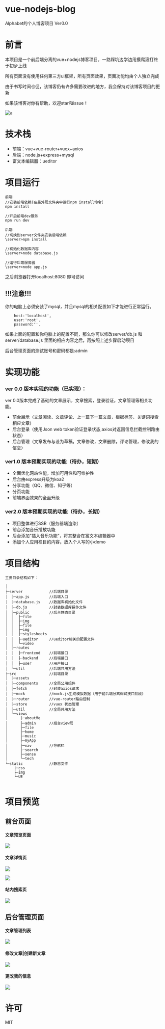 # vue-nodejs-blog

Alphabet的个人博客项目  Ver0.0



# 前言

本项目是一个前后端分离的vue+nodejs博客项目，一路踩坑边学边用摸爬滚打终于初步上线

所有页面没有使用任何第三方ui框架，所有页面效果，页面功能均由个人独立完成

由于书写时间仓促，该博客仍有许多需要改进的地方，我会保持对该博客项目的更新


如果该博客对你有帮助，欢迎star和issue！

![a](https://i.loli.net/2018/08/21/5b7b891320be3.gif)

# 技术栈
+ 前端：vue+vue-router+vuex+axios
+ 后端：node.js+express+mysql
+ 富文本编辑器：ueditor


# 项目运行
```
前端
//安装前端依赖(在最外层文件夹中运行npm install命令)
npm install

//开启前端dev服务
npm run dev

后端
//切换到server文件夹安装后端依赖
\server>npm install

//初始化数据库内容
\server>node database.js

//运行后端服务器
\server>node app.js

```

之后浏览器打开localhost:8080 即可访问

!!!注意!!!
----
你的电脑上必须安装了mysql，并且mysql的相关配置如下才能进行正常运行。

```
    host:'localhost',
    user:'root',
    password:'',
```
如果上面的配置和你电脑上的配置不同，那么你可以修改server/db.js 和server/database.js 里面的相应内容之后，再按照上述步骤启动项目

后台管理页面的测试账号和密码都是:admin

# 实现功能
### ver 0.0 版本实现的功能（已实现）：
ver 0.0版本完成了基础的文章展示，文章搜索，登录验证，文章管理等相关功能。
+ 前台展示（文章阅读、文章评论、上一篇下一篇文章，根据标签、关键词搜索相应文章）
+ 后台登录（使用Json web token验证登录状态,axios对返回信息拦截控制路由状态）
+ 后台管理（文章发布与设为草稿，文章修改，文章删除，评论管理，修改我的信息）

### ver1.0 版本预期实现的功能（待办，短期）
+ 全面优化网站性能，增加可用性和可维护性
+ 后台由express升级为koa2
+ 分享功能（QQ、微信、知乎等）
+ 分页功能
+ 前端界面效果的全面升级

### ver2.0 版本预期实现的功能（待办，长期）
+ 项目整体进行SSR（服务器端渲染）
+ 前台添加音乐播放功能
+ 后台添加"插入音乐功能”，将其整合在富文本编辑器中
+ 添加个人应用栏目的内容，放入个人写的小demo

# 项目结构

```
主要目录结构如下：

│
├─server            //后端目录
│  ├─app.js         //后端入口
│  ├─database.js    //数据库初始化文件
│  ├─db.js          //封装数据库操作文件
│  ├─public         //后台静态目录
│  │  ├─file
│  │  ├─img
│  │  ├─file
│  │  ├─img
│  │  ├─stylesheets
│  │  ├─ueditor     //ueditor相关的配置文件
│  │  └─video
│  ├─routes
│  │  ├─frontend    //前端接口
│  │  ├─backend     //后端接口
│  │  ├─user        //用户接口				
│  └─util           //后端共用方法
├─src               //前端目录
│  ├─assets				
│  ├─components     //全局公用组件
│  ├─fetch          //封装axios请求		
│  ├─mock           //mock.js生成模拟数据（用于前后端分离调试接口阶段）
│  ├─router         //vue-router路由控制
│  ├─store          //vuex 状态管理
│  ├─util           //全局共用方法
│  └─views			
│      ├─aboutMe		
│      ├─admin      //后台view层
│      ├─file
│      ├─home
│      ├─music
│      ├─myApp
│      ├─nav        //导航栏
│      ├─search
│      ├─sense
│      └─tech   
└─static            //静态文件
    ├─css
    ├─img
    └─UE
    
```


# 项目预览

## 前台页面

#### 文章预览页面
![](https://i.loli.net/2018/08/30/5b87d5cbed6c4.png)

#### 文章详情页
![](https://i.loli.net/2018/08/30/5b87d60846c78.png)


![](https://i.loli.net/2018/08/30/5b87d62b3878b.png)


#### 站内搜索页

![](https://i.loli.net/2018/08/21/5b7b8e415378e.png)


## 后台管理页面

#### 文章管理列表
![](https://i.loli.net/2018/08/21/5b7b8f9734c20.png)

#### 修改文章|创建新文章
![](https://i.loli.net/2018/08/30/5b87d65e8650d.png)

#### 更改我的信息

![](https://i.loli.net/2018/08/21/5b7b905c40483.png)




# 许可
MIT
